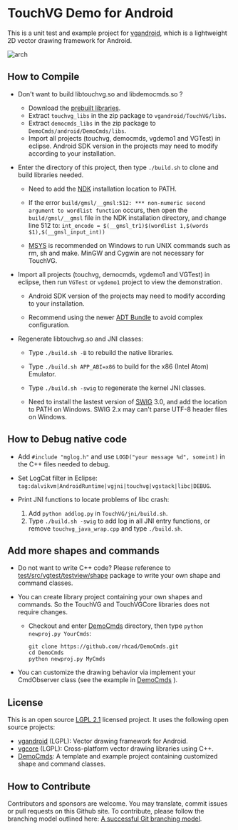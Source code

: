 # TouchVG Demo for Android

This is a unit test and example project for [vgandroid](https://github.com/rhcad/vgandroid), which is a lightweight 2D vector drawing framework for Android.

![arch](http://touchvg.github.io/images/arch.svg)

## How to Compile

- Don't want to build libtouchvg.so and libdemocmds.so ?

  - Download the [prebuilt libraries](https://github.com/rhcad/vgandroid/archive/prebuilt.zip).
  - Extract `touchvg_libs` in the zip package to `vgandroid/TouchVG/libs`.
  - Extract `democmds_libs` in the zip package to `DemoCmds/android/DemoCmds/libs`.
  - Import all projects (touchvg, democmds, vgdemo1 and VGTest) in eclipse. Android SDK version in the projects may need to modify according to your installation.

- Enter the directory of this project, then type `./build.sh` to clone and build libraries needed.
  
  - Need to add the [NDK](http://developer.android.com/tools/sdk/ndk/index.html) installation location to PATH.
  
  - If the error `build/gmsl/__gmsl:512: *** non-numeric second argument to wordlist function` occurs, then open the `build/gmsl/__gmsl` file in the NDK installation directory, and change line 512 to:
     `int_encode = $(__gmsl_tr1)$(wordlist 1,$(words $1),$(__gmsl_input_int))`

   - [MSYS](http://www.mingw.org/wiki/msys) is recommended on Windows to run UNIX commands such as rm, sh and make. MinGW and Cygwin are not necessary for TouchVG.

- Import all projects (touchvg, democmds, vgdemo1 and VGTest) in eclipse, then run `VGTest` or `vgdemo1` project to view the demonstration.

  - Android SDK version of the projects may need to modify according to your installation.
  
  - Recommend using the newer [ADT Bundle](http://developer.android.com/sdk/index.html) to avoid complex configuration.

-  Regenerate libtouchvg.so and JNI classes:

   - Type `./build.sh -B` to rebuild the native libraries.
   
   - Type `./build.sh APP_ABI=x86` to build for the x86 (Intel Atom) Emulator.
   
   - Type `./build.sh -swig` to regenerate the kernel JNI classes.
   
   - Need to install the lastest version of [SWIG](http://sourceforge.net/projects/swig/files/) 3.0, and add the location to PATH on Windows. SWIG 2.x may can't parse UTF-8 header files on Windows.

## How to Debug native code

  - Add `#include "mglog.h"` and use `LOGD("your message %d", someint)` in the C++ files needed to debug.
  
  - Set LogCat filter in Eclipse: `tag:dalvikvm|AndroidRuntime|vgjni|touchvg|vgstack|libc|DEBUG`.
  
  - Print JNI functions to locate problems of libc crash:
    1. Add `python addlog.py` in `TouchVG/jni/build.sh`.
    2. Type `./build.sh -swig` to add log in all JNI entry functions, or remove `touchvg_java_wrap.cpp` and type `./build.sh`.
 
## Add more shapes and commands

- Do not want to write C++ code? Please reference to [test/src/vgtest/testview/shape](test/src/vgtest/testview/shape) package to write your own shape and command classes.

- You can create library project containing your own shapes and commands. So the TouchVG and TouchVGCore libraries does not require changes.

  - Checkout and enter [DemoCmds](https://github.com/rhcad/DemoCmds) directory, then type `python newproj.py YourCmds`:

     ```shell
     git clone https://github.com/rhcad/DemoCmds.git
     cd DemoCmds
     python newproj.py MyCmds
     ```

- You can customize the drawing behavior via implement your CmdObserver class (see the example in [DemoCmds](https://github.com/rhcad/DemoCmds) ).

## License

This is an open source [LGPL 2.1](LICENSE.md) licensed project. It uses the following open source projects:

- [vgandroid](https://github.com/rhcad/vgandroid) (LGPL): Vector drawing framework for Android.
- [vgcore](https://github.com/rhcad/vgcore) (LGPL): Cross-platform vector drawing libraries using C++.
- [DemoCmds](https://github.com/rhcad/DemoCmds): A template and example project containing customized shape and command classes.

## How to Contribute

Contributors and sponsors are welcome. You may translate, commit issues or pull requests on this Github site.
To contribute, please follow the branching model outlined here: [A successful Git branching model](http://nvie.com/posts/a-successful-git-branching-model/).
